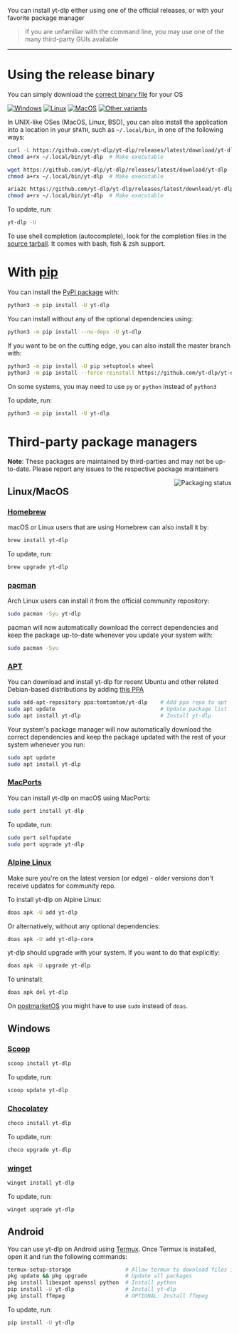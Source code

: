 You can install yt-dlp either using one of the official releases, or with your favorite package manager

> If you are unfamiliar with the command line, you may use one of the many third-party GUIs available

---

# Using the release binary

You can simply download the [correct binary file](https://github.com/yt-dlp/yt-dlp#release-files) for your OS

[![Windows](https://img.shields.io/badge/-Windows_x64-blue.svg?style=for-the-badge&logo=windows)](https://github.com/yt-dlp/yt-dlp/releases/latest/download/yt-dlp.exe)
[![Linux](https://img.shields.io/badge/-Linux/BSD-red.svg?style=for-the-badge&logo=linux)](https://github.com/yt-dlp/yt-dlp/releases/latest/download/yt-dlp)
[![MacOS](https://img.shields.io/badge/-MacOS-lightblue.svg?style=for-the-badge&logo=apple)](https://github.com/yt-dlp/yt-dlp/releases/latest/download/yt-dlp_macos)
[![Other variants](https://img.shields.io/badge/-Other-grey.svg?style=for-the-badge)](https://github.com/yt-dlp/yt-dlp#release-files)

In UNIX-like OSes (MacOS, Linux, BSD), you can also install the application into a location in your `$PATH`, such as `~/.local/bin`, in one of the following ways:

```bash
curl -L https://github.com/yt-dlp/yt-dlp/releases/latest/download/yt-dlp -o ~/.local/bin/yt-dlp
chmod a+rx ~/.local/bin/yt-dlp  # Make executable
```

```bash
wget https://github.com/yt-dlp/yt-dlp/releases/latest/download/yt-dlp -O ~/.local/bin/yt-dlp
chmod a+rx ~/.local/bin/yt-dlp  # Make executable
```

```bash
aria2c https://github.com/yt-dlp/yt-dlp/releases/latest/download/yt-dlp --dir ~/.local/bin -o yt-dlp
chmod a+rx ~/.local/bin/yt-dlp  # Make executable
```

To update, run: 
```bash
yt-dlp -U
```

To use shell completion (autocomplete), look for the completion files in the [source tarball](https://github.com/yt-dlp/yt-dlp/releases/latest/download/yt-dlp.tar.gz). It comes with bash, fish & zsh support.

# With [pip](https://pypi.org/project/pip)

You can install the [PyPI package](https://pypi.org/project/yt-dlp) with:
```bash
python3 -m pip install -U yt-dlp
```

You can install without any of the optional dependencies using:
```bash
python3 -m pip install --no-deps -U yt-dlp
```

<a id="pip-master"/>

If you want to be on the cutting edge, you can also install the master branch with:
```bash
python3 -m pip install -U pip setuptools wheel
python3 -m pip install --force-reinstall https://github.com/yt-dlp/yt-dlp/archive/master.tar.gz
```

On some systems, you may need to use `py` or `python` instead of `python3`

To update, run:
```bash
python3 -m pip install -U yt-dlp
```


# Third-party package managers

**Note**: These packages are maintained by third-parties and may not be up-to-date. Please report any issues to the respective package maintainers

<a href="https://repology.org/project/yt-dlp/versions">
    <img src="https://repology.org/badge/vertical-allrepos/yt-dlp.svg" alt="Packaging status" align="right">
</a>

## Linux/MacOS

### [Homebrew](https://formulae.brew.sh/formula/yt-dlp)

macOS or Linux users that are using Homebrew can also install it by:
```bash
brew install yt-dlp
```

To update, run:
```bash
brew upgrade yt-dlp
```

### [pacman](https://archlinux.org/packages/extra/any/yt-dlp/)

Arch Linux users can install it from the official community repository:
```bash
sudo pacman -Syu yt-dlp
```

pacman will now automatically download the correct dependencies and keep the package up-to-date whenever you update your system with:
```bash
sudo pacman -Syu
```

### [APT](https://en.wikipedia.org/wiki/APT_(software))

You can download and install yt-dlp for recent Ubuntu and other related Debian-based distributions by adding [this PPA](https://launchpad.net/~tomtomtom/+archive/ubuntu/yt-dlp)
```bash
sudo add-apt-repository ppa:tomtomtom/yt-dlp    # Add ppa repo to apt
sudo apt update                                 # Update package list
sudo apt install yt-dlp                         # Install yt-dlp
```
Your system's package manager will now automatically download the correct dependencies and keep the package updated with the rest of your system whenever you run:
```bash
sudo apt update
sudo apt install yt-dlp
```
### [MacPorts](https://ports.macports.org/port/yt-dlp/)

You can install yt-dlp on macOS using MacPorts:
```bash
sudo port install yt-dlp
```

To update, run:
```bash
sudo port selfupdate
sudo port upgrade yt-dlp
```

### [Alpine Linux](https://alpinelinux.org/)

Make sure you're on the latest version (or edge) - older versions don't receive updates for community repo.

To install yt-dlp on Alpine Linux:
```sh
doas apk -U add yt-dlp
```
Or alternatively, without any optional dependencies:
```sh
doas apk -U add yt-dlp-core
```

yt-dlp should upgrade with your system. If you want to do that explicitly:
```sh
doas apk -U upgrade yt-dlp
```

To uninstall:
```sh
doas apk del yt-dlp
```

On [postmarketOS](https://postmarketos.org/) you might have to use `sudo` instead of `doas`.

## Windows

### [Scoop](https://scoop.sh)

```powershell
scoop install yt-dlp
```

To update, run:
```powershell
scoop update yt-dlp
```

### [Chocolatey](https://community.chocolatey.org/packages/yt-dlp)

```powershell
choco install yt-dlp
```

To update, run:
```powershell
choco upgrade yt-dlp
```

### [winget](https://docs.microsoft.com/en-us/windows/package-manager/winget/)

```powershell
winget install yt-dlp
```

To update, run:
```powershell
winget upgrade yt-dlp
```

## Android

You can use yt-dlp on Android using [Termux](https://termux.dev). Once Termux is installed, open it and run the following commands:
```bash
termux-setup-storage                 # Allow termux to download files into your phone's storage
pkg update && pkg upgrade            # Update all packages
pkg install libexpat openssl python  # Install python
pip install -U yt-dlp                # Install yt-dlp
pkg install ffmpeg                   # OPTIONAL: Install ffmpeg
```

To update, run:
```bash
pip install -U yt-dlp
```
